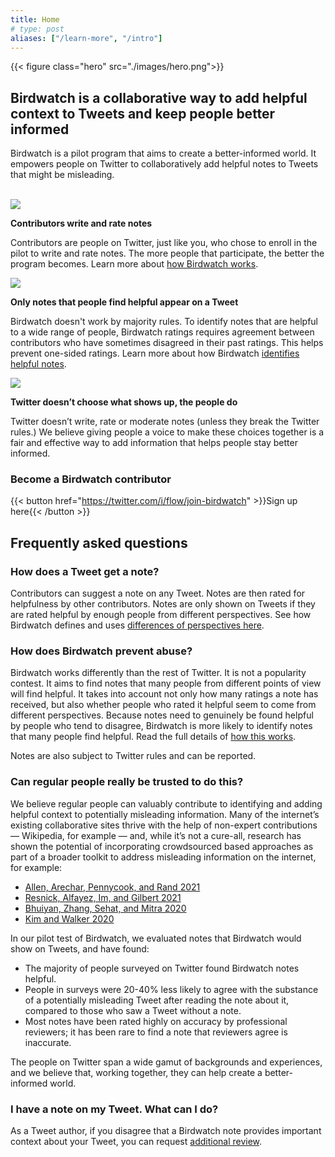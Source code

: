 ```yaml
---
title: Home
# type: post
aliases: ["/learn-more", "/intro"]
---
```


{{< figure class="hero" src="./images/hero.png">}}

## Birdwatch is a collaborative way to add helpful context to Tweets and keep people better informed

Birdwatch is a pilot program that aims to create a better-informed world. It empowers people on Twitter to collaboratively add helpful notes to Tweets that might be misleading.

<br/>

<div class="info-item">
<img src="./images/write.svg">
<div>

**Contributors write and rate notes**

Contributors are people on Twitter, just like you, who chose to enroll in the pilot to write and rate notes. The more people that participate, the better the program becomes. Learn more about [how Birdwatch works](./overview/).

</div>
</div>

<div class="info-item">
<img src="./images/rate.svg">
<div>

**Only notes that people find helpful appear on a Tweet**

Birdwatch doesn't work by majority rules. To identify notes that are helpful to a wide range of people, Birdwatch ratings requires agreement between contributors who have sometimes disagreed in their past ratings. This helps prevent one-sided ratings. Learn more about how Birdwatch [identifies helpful notes](./diversity/).

</div>
</div>

<div class="info-item">
<img src="./images/people.svg">
<div>

**Twitter doesn’t choose what shows up, the people do**

Twitter doesn’t write, rate or moderate notes (unless they break the Twitter rules.) We believe giving people a voice to make these choices together is a fair and effective way to add information that helps people stay better informed.

</div>
</div>

<div class="info-box">

### Become a Birdwatch contributor

{{< button href="https://twitter.com/i/flow/join-birdwatch" >}}Sign up here{{< /button >}}

</div>

## Frequently asked questions

### How does a Tweet get a note?

Contributors can suggest a note on any Tweet. Notes are then rated for helpfulness by other contributors. Notes are only shown on Tweets if they are rated helpful by enough people from different perspectives. See how Birdwatch defines and uses [differences of perspectives here](diversity-of-perspectives/).

### How does Birdwatch prevent abuse?

Birdwatch works differently than the rest of Twitter. It is not a popularity contest. It aims to find notes that many people from different points of view will find helpful. It takes into account not only how many ratings a note has received, but also whether people who rated it helpful seem to come from different perspectives. Because notes need to genuinely be found helpful by people who tend to disagree, Birdwatch is more likely to identify notes that many people find helpful. Read the full details of [how this works](diversity-of-perspectives/).

Notes are also subject to Twitter rules and can be reported.

### Can regular people really be trusted to do this?

We believe regular people can valuably contribute to identifying and adding helpful context to potentially misleading information. Many of the internet’s existing collaborative sites thrive with the help of non-expert contributions — Wikipedia, for example — and, while it’s not a cure-all, research has shown the potential of incorporating crowdsourced based approaches as part of a broader toolkit to address misleading information on the internet, for example:

- [Allen, Arechar, Pennycook, and Rand 2021](https://www.science.org/doi/10.1126/sciadv.abf4393)
- [Resnick, Alfayez, Im, and Gilbert 2021](https://arxiv.org/abs/2108.07898)
- [Bhuiyan, Zhang, Sehat, and Mitra 2020](https://arxiv.org/pdf/2008.09533.pdf)
- [Kim and Walker 2020](https://misinforeview.hks.harvard.edu/article/leveraging-volunteer-fact-checking-to-identify-misinformation-about-covid-19-in-social-media/)

In our pilot test of Birdwatch, we evaluated notes that Birdwatch would show on Tweets, and have found:

- The majority of people surveyed on Twitter found Birdwatch notes helpful.
- People in surveys were 20-40% less likely to agree with the substance of a potentially misleading Tweet after reading the note about it, compared to those who saw a Tweet without a note.
- Most notes have been rated highly on accuracy by professional reviewers; it has been rare to find a note that reviewers agree is inaccurate.

The people on Twitter span a wide gamut of backgrounds and experiences, and we believe that, working together, they can help create a better-informed world.

### I have a note on my Tweet. What can I do?

As a Tweet author, if you disagree that a Birdwatch note provides important context about your Tweet, you can request [additional review](../additional-review/).

